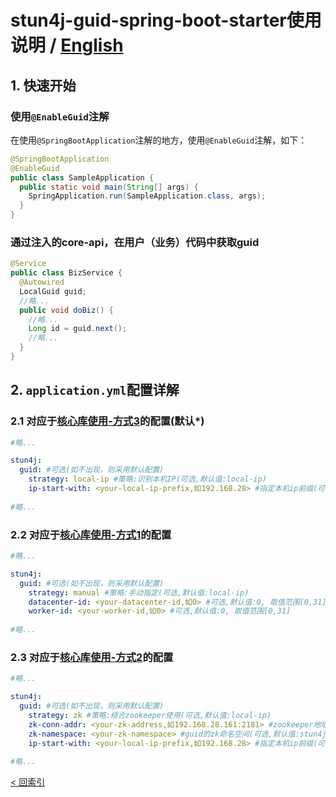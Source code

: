 # stun4j-guid-spring-boot-starter使用说明 / [English](README_en_US.md)

## 1. 快速开始
### 使用`@EnableGuid`注解
在使用`@SpringBootApplication`注解的地方，使用`@EnableGuid`注解，如下：
```java
@SpringBootApplication
@EnableGuid
public class SampleApplication {
  public static void main(String[] args) {
    SpringApplication.run(SampleApplication.class, args);
  }
}
```
### 通过注入的core-api，在用户（业务）代码中获取guid
```java
@Service
public class BizService {
  @Autowired
  LocalGuid guid;
  //略...
  public void doBiz() {
    //略...
    Long id = guid.next();
    //略...
  }
}
```

## 2. `application.yml`配置详解
### 2.1 对应于[**核心库使用-方式3**](stun4j-guid-core/README.md)的配置(**默认\***)
```yml
#略...

stun4j:
  guid: #可选(如不出现，则采用默认配置)
    strategy: local-ip #策略:识别本机IP(可选,默认值:local-ip)
    ip-start-with: <your-local-ip-prefix,如192.168.28> #指定本机ip前缀(可选,如不指定,将自动挑选本机IP)
    
#略...
```
### 2.2 对应于[**核心库使用-方式1**](stun4j-guid-core/README.md)的配置
```yml
#略...

stun4j:
  guid: #可选(如不出现，则采用默认配置)
    strategy: manual #策略:手动指定(可选,默认值:local-ip)
    datacenter-id: <your-datacenter-id,如0> #可选,默认值:0, 取值范围[0,31]
    worker-id: <your-worker-id,如0> #可选,默认值:0, 取值范围[0,31]
    
#略...
```
### 2.3 对应于[**核心库使用-方式2**](stun4j-guid-core/README.md)的配置
```yml
#略...

stun4j:
  guid: #可选(如不出现，则采用默认配置)
    strategy: zk #策略:结合zookeeper使用(可选,默认值:local-ip)
    zk-conn-addr: <your-zk-address,如192.168.28.161:2181> #zookeeper地址(可选,默认值:localhost:2181)
    zk-namespace: <your-zk-namespace> #guid的zk命名空间(可选,默认值:stun4j-guid)
    ip-start-with: <your-local-ip-prefix,如192.168.28> #指定本机ip前缀(可选,如不指定,将自动挑选本机IP)
    
#略...
```
[< 回索引](../README.md)